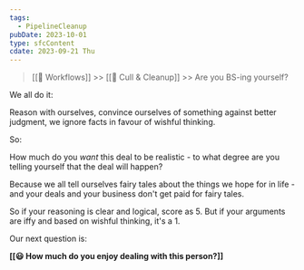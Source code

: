 ```yaml
---
tags:
  - PipelineCleanup
pubDate: 2023-10-01
type: sfcContent
cdate: 2023-09-21 Thu
---
```


> [[🔁 Workflows]] >> [[🧹 Cull & Cleanup]] >> Are you BS-ing yourself?

We all do it:

Reason with ourselves, convince ourselves of something against better judgment, we ignore facts in favour of wishful thinking.

So:

How much do you *want* this deal to be realistic - to what degree are you telling yourself that the deal will happen?

Because we all tell ourselves fairy tales about the things we hope for in life - and your deals and your business don't get paid for fairy tales.

So if your reasoning is clear and logical, score as 5. But if your arguments are iffy and based on wishful thinking, it's a 1.

Our next question is:

 **[[😃 How much do you enjoy dealing with this person?]]**